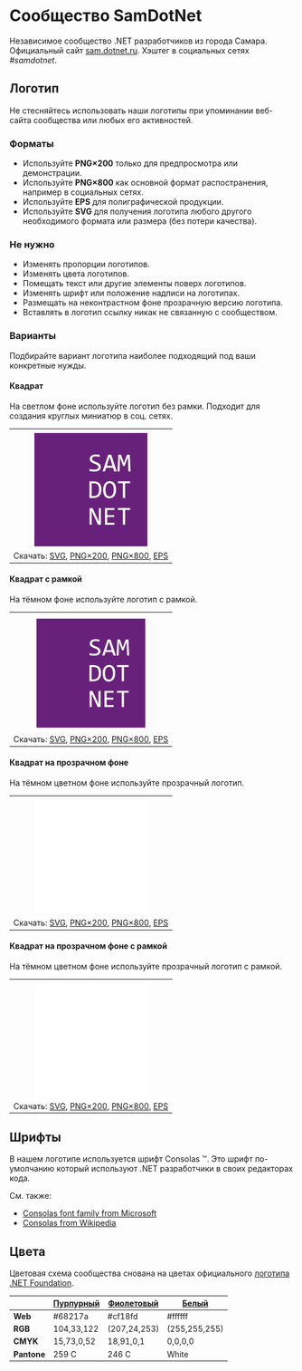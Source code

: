 ﻿# Сообщество SamDotNet

Независимое сообщество .NET разработчиков из города Самара. Официальный сайт [sam.dotnet.ru](https://sam.dotnet.ru/). Хэштег в социальных сетях _#samdotnet_.

## Логотип

Не стесняйтесь использовать наши логотипы при упоминании веб-сайта сообщества или любых его активностей.

### Форматы

- Используйте **PNG×200** только для предпросмотра или демонстрации.
- Используйте **PNG×800** как основной формат распостранения, например в социальных сетях.
- Используйте **EPS** для полиграфической продукции.
- Используйте **SVG** для получения логотипа любого другого необходимого формата или размера (без потери качества).

### Не нужно

- Изменять пропорции логотипов.
- Изменять цвета логотипов.
- Помещать текст или другие элементы поверх логотипов.
- Изменять шрифт или положение надписи на логотипах.
- Размещать на неконтрастном фоне прозрачную версию логотипа.
- Вставлять в логотип ссылку никак не связанную с сообществом.

### Варианты

Подбирайте вариант логотипа наиболее подходящий под ваши конкретные нужды.

#### Квадрат

На светлом фоне используйте логотип без рамки. Подходит для создания круглых миниатюр в соц. сетях.

|       |
| :---: |
|       |
| ![Квадратный логотип SamDotNet](samdotnet-logo-squared-200.png) |
| Скачать: [SVG](https://raw.githubusercontent.com/AnatolyKulakov/SpbDotNet/master/Logo/Sam/samdotnet-logo-squared.svg), [PNG×200](https://raw.githubusercontent.com/AnatolyKulakov/SpbDotNet/master/Logo/Sam/samdotnet-logo-squared-200.png), [PNG×800](https://raw.githubusercontent.com/AnatolyKulakov/SpbDotNet/master/Logo/Sam/samdotnet-logo-squared-800.png), [EPS](https://raw.githubusercontent.com/AnatolyKulakov/SpbDotNet/master/Logo/Sam/samdotnet-logo-squared.eps) |

#### Квадрат с рамкой

На тёмном фоне используйте логотип с рамкой.

|       |
| :---: |
|       |
| ![Квадратный логотип SamDotNet с рамкой](samdotnet-logo-squared-bordered-200.png) |
| Скачать: [SVG](https://raw.githubusercontent.com/AnatolyKulakov/SpbDotNet/master/Logo/Sam/samdotnet-logo-squared-bordered.svg), [PNG×200](https://raw.githubusercontent.com/AnatolyKulakov/SpbDotNet/master/Logo/Sam/samdotnet-logo-squared-bordered-200.png), [PNG×800](https://raw.githubusercontent.com/AnatolyKulakov/SpbDotNet/master/Logo/Sam/samdotnet-logo-squared-bordered-800.png), [EPS](https://raw.githubusercontent.com/AnatolyKulakov/SpbDotNet/master/Logo/Sam/samdotnet-logo-squared-bordered.eps) |

#### Квадрат на прозрачном фоне

На тёмном цветном фоне используйте прозрачный логотип.

|       |
| :---: |
|       |
| ![Квадратный прозрачный логотип SamDotNet](samdotnet-logo-squared-white-200.png) |
| Скачать: [SVG](https://raw.githubusercontent.com/AnatolyKulakov/SpbDotNet/master/Logo/Sam/samdotnet-logo-squared-white.svg), [PNG×200](https://raw.githubusercontent.com/AnatolyKulakov/SpbDotNet/master/Logo/Sam/samdotnet-logo-squared-white-200.png), [PNG×800](https://raw.githubusercontent.com/AnatolyKulakov/SpbDotNet/master/Logo/Sam/samdotnet-logo-squared-white-800.png), [EPS](https://raw.githubusercontent.com/AnatolyKulakov/SpbDotNet/master/Logo/Sam/samdotnet-logo-squared-white.eps) |

#### Квадрат на прозрачном фоне с рамкой

На тёмном цветном фоне используйте прозрачный логотип с рамкой.

|       |
| :---: |
|       |
| ![Квадратный прозрачный логотип SamDotNet с рамкой](samdotnet-logo-squared-white-bordered-200.png)  |
| Скачать: [SVG](https://raw.githubusercontent.com/AnatolyKulakov/SpbDotNet/master/Logo/Sam/samdotnet-logo-squared-white-bordered.svg), [PNG×200](https://raw.githubusercontent.com/AnatolyKulakov/SpbDotNet/master/Logo/Sam/samdotnet-logo-squared-white-bordered-200.png), [PNG×800](https://raw.githubusercontent.com/AnatolyKulakov/SpbDotNet/master/Logo/Sam/samdotnet-logo-squared-white-bordered-800.png), [EPS](https://raw.githubusercontent.com/AnatolyKulakov/SpbDotNet/master/Logo/Sam/samdotnet-logo-squared-white-bordered.eps) |

## Шрифты

В нашем логотипе используется шрифт Consolas ™. Это шрифт по-умолчанию который используют .NET разработчики в своих редакторах кода.

См. также:

- [Consolas font family from Microsoft](https://docs.microsoft.com/en-us/typography/font-list/consolas)
- [Consolas from Wikipedia](https://en.wikipedia.org/wiki/Consolas)

## Цвета

Цветовая схема сообщества снована на цветах официального [логотипа .NET Foundation](https://github.com/dotnet/swag/tree/master/logo).

|             | [Пурпурный](https://www.color-hex.com/color/68217a) | [Фиолетовый](https://www.color-hex.com/color/cf18fd) | [Белый](https://www.color-hex.com/color/ffffff) |
| ----------- | --------------------------------------------------- | ---------------------------------------------------- | ----------------------------------------------- |
| **Web**     | #68217a                                             | #cf18fd                                              | #ffffff                                         |
| **RGB**     | 104,33,122                                          | (207,24,253)                                         | (255,255,255)                                   |
| **CMYK**    | 15,73,0,52                                          | 18,91,0,1                                            | 0,0,0,0                                         |
| **Pantone** | 259 C                                               | 246 C                                                | White                                           |


